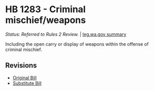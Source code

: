 # HB 1283 - Criminal mischief/weapons
*Status: Referred to Rules 2 Review.* | [leg.wa.gov summary](https://app.leg.wa.gov/billsummary?BillNumber=1283&Year=2021)

Including the open carry or display of weapons within the offense of criminal mischief.

## Revisions
* [Original Bill](1/)
* [Substitute Bill](S/)